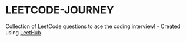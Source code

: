 # LEETCODE-JOURNEY
Collection of LeetCode questions to ace the coding interview! - Created using [LeetHub](https://github.com/QasimWani/LeetHub).
